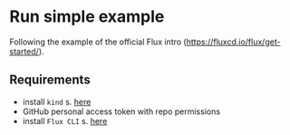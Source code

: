 # Run simple example

Following the example of the official Flux intro (https://fluxcd.io/flux/get-started/).
## Requirements
* install `kind` s. [here](https://kind.sigs.k8s.io/docs/user/quick-start/)
* GitHub personal access token with repo permissions
* install `Flux CLI` s. [here](https://fluxcd.io/flux/installation/#install-the-flux-cli)
